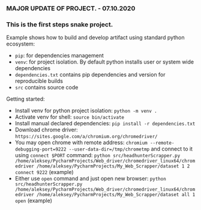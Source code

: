 ### MAJOR UPDATE OF PROJECT. - 07.10.2020

### This is the first steps snake project.

Example shows how to build and develop artifact using standard python ecosystem:
- `pip`: for dependencies management
- `venv`: for project isolation. By default python installs user or system wide dependencies
- `dependencies.txt` contains pip dependencies and version for reproducible builds
- `src` contains source code

Getting started:

- Install venv for python project isolation: `python -m venv .`
- Activate venv for shell: `source bin/activate`
- Install manual declared dependencies: `pip install -r dependencies.txt`
- Download chrome driver: `https://sites.google.com/a/chromium.org/chromedriver/`
- You may open chrome with remote address: `chromium --remote-debugging-port=9222 --user-data-dir=/tmp/chrometmp` and connect to it using `connect $PORT` command: `python src/headhunterScrapper.py /home/aleksey/PycharmProjects/Web_driver/chromedriver_linux64/chromedriver /home/aleksey/PycharmProjects/My_Web_Scrapper/dataset 1 2 connect 9222` (example)
- Either use `open` command and just open new browser: `python src/headhunterScrapper.py /home/aleksey/PycharmProjects/Web_driver/chromedriver_linux64/chromedriver /home/aleksey/PycharmProjects/My_Web_Scrapper/dataset all 1 open` (example)




